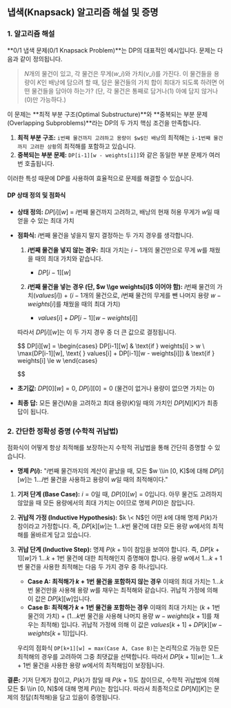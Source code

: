 ## 냅색(Knapsack) 알고리즘 해설 및 증명

### 1\. 알고리즘 해설

**0/1 냅색 문제(0/1 Knapsack Problem)**는 DP의 대표적인 예시입니다. 문제는 다음과 같이 정의됩니다.

> $N$개의 물건이 있고, 각 물건은 무게($w\_i$)와 가치($v\_i$)를 가진다. 이 물건들을 용량이 $K$인 배낭에 담으려 할 때, 담은 물건들의 가치 합이 최대가 되도록 하려면 어떤 물건들을 담아야 하는가? (단, 각 물건은 통째로 담거나(1) 아예 담지 않거나(0)만 가능하다.)

이 문제는 **최적 부분 구조(Optimal Substructure)**와 **중복되는 부분 문제(Overlapping Subproblems)**라는 DP의 두 가지 핵심 조건을 만족합니다.

1.  **최적 부분 구조:** `i번째 물건까지 고려하고 용량이 $w$인 배낭`의 최적해는 `i-1번째 물건까지 고려한 상황`의 최적해를 포함하고 있습니다.
2.  **중복되는 부분 문제:** `DP[i-1][w - weights[i]]`와 같은 동일한 부분 문제가 여러 번 호출됩니다.

이러한 특성 때문에 DP를 사용하여 효율적으로 문제를 해결할 수 있습니다.

#### DP 상태 정의 및 점화식

  - **상태 정의:** $DP[i][w]$ = $i$번째 물건까지 고려하고, 배낭의 현재 허용 무게가 $w$일 때 얻을 수 있는 최대 가치

  - **점화식:** $i$번째 물건을 넣을지 말지 결정하는 두 가지 경우를 생각합니다.

    1.  **$i$번째 물건을 넣지 않는 경우:**
        최대 가치는 $i-1$개의 물건만으로 무게 $w$를 채웠을 때의 최대 가치와 같습니다.

          - $DP[i-1][w]$

    2.  **$i$번째 물건을 넣는 경우 (단, $w \\ge weights[i]$ 이어야 함):**
        $i$번째 물건의 가치($values[i]$) + ($i-1$개의 물건으로, $i$번째 물건의 무게를 뺀 나머지 용량 $w - weights[i]$를 채웠을 때의 최대 가치)

          - $values[i] + DP[i-1][w - weights[i]]$

    따라서 $DP[i][w]$는 이 두 가지 경우 중 더 큰 값으로 결정됩니다.

    $$
    DP[i][w] =
    \\begin{cases}
    DP[i-1][w] & \\text{if } weights[i] \> w \\
    \\max(DP[i-1][w], \\text{ } values[i] + DP[i-1][w - weights[i]]) & \\text{if } weights[i] \\le w
    \\end{cases}

    $$
  - **초기값:** $DP[0][w] = 0$, $DP[i][0] = 0$ (물건이 없거나 용량이 없으면 가치는 0)

  - **최종 답:** 모든 물건($N$)을 고려하고 최대 용량($K$)일 때의 가치인 $DP[N][K]$가 최종 답이 됩니다.

### 2\. 간단한 정확성 증명 (수학적 귀납법)

점화식이 어떻게 항상 최적해를 보장하는지 수학적 귀납법을 통해 간단히 증명할 수 있습니다.

  - **명제 $P(i)$:** "$i$번째 물건까지의 계산이 끝났을 때, 모든 $w \\in [0, K]$에 대해 $DP[i][w]$는 $1...i$번 물건을 사용하고 용량이 $w$일 때의 최적해이다."

<!-- end list -->

1.  **기저 단계 (Base Case):**
    $i=0$일 때, $DP[0][w] = 0$입니다. 아무 물건도 고려하지 않았을 때 모든 용량에서의 최대 가치는 0이므로 명제 $P(0)$은 참입니다.

2.  **귀납적 가정 (Inductive Hypothesis):**
    $k \< N$인 어떤 $k$에 대해 명제 $P(k)$가 참이라고 가정합니다. 즉, $DP[k][w]$는 $1...k$번 물건에 대한 모든 용량 $w$에서의 최적해를 올바르게 담고 있습니다.

3.  **귀납 단계 (Inductive Step):**
    명제 $P(k+1)$이 참임을 보여야 합니다. 즉, $DP[k+1][w]$가 $1...k+1$번 물건에 대한 최적해인지 증명해야 합니다.
    용량 $w$에서 $1...k+1$번 물건을 사용한 최적해는 다음 두 가지 경우 중 하나입니다.

      - **Case A: 최적해가 $k+1$번 물건을 포함하지 않는 경우**
        이때의 최대 가치는 $1...k$번 물건만을 사용해 용량 $w$를 채우는 최적해와 같습니다. 귀납적 가정에 의해 이 값은 $DP[k][w]$입니다.
      - **Case B: 최적해가 $k+1$번 물건을 포함하는 경우**
        이때의 최대 가치는 ($k+1$번 물건의 가치) + ($1...k$번 물건을 사용해 나머지 용량 $w-weights[k+1]$를 채우는 최적해) 입니다. 귀납적 가정에 의해 이 값은 $values[k+1] + DP[k][w-weights[k+1]]$입니다.

    우리의 점화식 `DP[k+1][w] = max(Case A, Case B)`는 논리적으로 가능한 모든 최적해의 경우를 고려하여 그중 최댓값을 선택합니다. 따라서 $DP[k+1][w]$는 $1...k+1$번 물건을 사용한 용량 $w$에서의 최적해임이 보장됩니다.

**결론:**
기저 단계가 참이고, $P(k)$가 참일 때 $P(k+1)$도 참이므로, 수학적 귀납법에 의해 모든 $i \\in [0, N]$에 대해 명제 $P(i)$는 참입니다. 따라서 최종적으로 $DP[N][K]$는 문제의 정답(최적해)을 담고 있음이 증명됩니다.